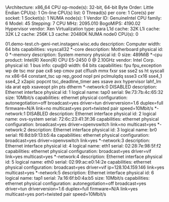 \Architecture:          x86_64
CPU op-mode(s):        32-bit, 64-bit
Byte Order:            Little Endian
CPU(s):                1
On-line CPU(s) list:   0
Thread(s) per core:    1
Core(s) per socket:    1
Socket(s):             1
NUMA node(s):          1
Vendor ID:             GenuineIntel
CPU family:            6
Model:                 45
Stepping:              7
CPU MHz:               2095.010
BogoMIPS:              4190.02
Hypervisor vendor:     Xen
Virtualization type:   para
L1d cache:             32K
L1i cache:             32K
L2 cache:              256K
L3 cache:              20480K
NUMA node0 CPU(s):     0



01.demo-test.ch-geni-net.instageni.wisc.edu
    description: Computer
    width: 64 bits
    capabilities: vsyscall32
  *-core
       description: Motherboard
       physical id: 0
     *-memory
          description: System memory
          physical id: 0
          size: 489MiB
     *-cpu
          product: Intel(R) Xeon(R) CPU E5-2450 0 @ 2.10GHz
          vendor: Intel Corp.
          physical id: 1
          bus info: cpu@0
          width: 64 bits
          capabilities: fpu fpu_exception wp de tsc msr pae cx8 sep cmov pat clflush mmx fxsr sse sse2 ss ht syscall nx x86-64 constant_tsc up rep_good nopl pni pclmulqdq ssse3 cx16 sse4_1 sse4_2 x2apic popcnt tsc_deadline_timer aes xsave avx hypervisor lahf_lm ida arat epb xsaveopt pln pts dtherm
  *-network:0 DISABLED
       description: Ethernet interface
       physical id: 1
       logical name: tap0
       serial: 9e:73:7b:4c:65:32
       size: 10Mbit/s
       capabilities: ethernet physical
       configuration: autonegotiation=off broadcast=yes driver=tun driverversion=1.6 duplex=full firmware=N/A link=no multicast=yes port=twisted pair speed=10Mbit/s
  *-network:1 DISABLED
       description: Ethernet interface
       physical id: 2
       logical name: ovs-system
       serial: 72:6c:23:41:3f:36
       capabilities: ethernet physical
       configuration: broadcast=yes driver=openvswitch link=no multicast=yes
  *-network:2
       description: Ethernet interface
       physical id: 3
       logical name: br0
       serial: f6:8d:b9:13:b5:4a
       capabilities: ethernet physical
       configuration: broadcast=yes driver=openvswitch link=yes
  *-network:3
       description: Ethernet interface
       physical id: 4
       logical name: eth1
       serial: 02:28:7e:98:5f:f2
       capabilities: ethernet physical
       configuration: broadcast=yes driver=vif link=yes multicast=yes
  *-network:4
       description: Ethernet interface
       physical id: 5
       logical name: eth0
       serial: 02:99:ac:e0:14:2e
       capabilities: ethernet physical
       configuration: broadcast=yes driver=vif ip=128.104.159.146 link=yes multicast=yes
  *-network:5
       description: Ethernet interface
       physical id: 6
       logical name: tap1
       serial: 7a:16:6f:b0:4a:b5
       size: 10Mbit/s
       capabilities: ethernet physical
       configuration: autonegotiation=off broadcast=yes driver=tun driverversion=1.6 duplex=full firmware=N/A link=yes multicast=yes port=twisted pair speed=10Mbit/s


